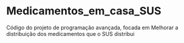# Medicamentos_em_casa_SUS
Código do projeto de programação avançada, focada em Melhorar a distribuição dos medicamentos que o SUS distribui 
